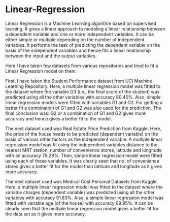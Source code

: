 # Linear-Regression

Linear Regression is a Machine Learning algorithm based on supervised learning. It gives a linear approach to modeling a linear relationship between a dependent variable and one or more independent variables. It can be either simple or multiple depending on the number of independent variables. It performs the task of predicting the dependent variable on the basis of the independent variables and hence fits a linear relationship between the input and the output variables. 

Here I have taken few datasets from various repositories and tried to fit a Linear Regression model on them.

First, I have taken the Student Performance dataset from UCI Machine Learning Repository. Here, a multiple linear regression model was fitted to the dataset where the variable G3 (i.e., the final score of the student) was predicted using all the other variables with accuracy 80.45%. Also, simple linear regression models were fitted with variables G1 and G2. For getting a better fit a combination of G1 and G2 was also used for the prediction. The final conclusion was: G2 or a combination of G1 and G2 gives more accuracy and hence gives a better fit to the model.

The next dataset used was Real Estate Price Prediction from Kaggle. Here, the price of the house needs to be predicted (dependent variable) on the basis of various other factors as the independent variable. A multiple linear regression model was fit using the independent variables distance to the nearest MRT station, number of convenience stores, latitude and longitude with an accuracy 79.29%. Then, simple linear regression model were fitted using each of these variables. It was clearly seen that no. of convenience stores gives a better fit for the model than latitude and longitude as it gives more accuracy.

The next dataset used was Medical Cost Personal Datasets from Kaggle. Here, a multiple linear regression model was fitted to the dataset where the variable charges  (dependent variable) was predicted using all the other variables with accuracy 91.83%. Also, a simple linear regression model was fitted with variable age (of the house) with accuracy 69.95%. It can be clearly seen that the multiple linear regression model gives a better fit for the data set as it gives more accuracy.
